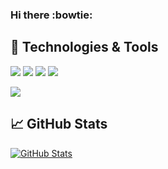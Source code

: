 ### Hi there :bowtie:

## 🔧 Technologies & Tools
![](https://img.shields.io/badge/OS-Linux-informational?style=flat&logo=linux&logoColor=white&color=ff69b4)
![](https://img.shields.io/badge/Code-Python-informational?style=flat&logo=python&logoColor=white&color=ff69b4)
![](https://img.shields.io/badge/Tools-PostgreSQL-informational?style=flat&logo=postgresql&logoColor=white&color=ff69b4)
![](https://img.shields.io/badge/Tools-Docker-informational?style=flat&logo=docker&logoColor=white&color=ff69b4)

![](https://img.shields.io/badge/OS-Windows-informational?style=flat&logo=windows&logoColor=white&color=ff69b4)

## &#x1f4c8; GitHub Stats

<!-- <a href="https://github.com/M1troll/M1troll">
  <img align="center" src="https://github-readme-stats.vercel.app/api/top-langs/?username=M1troll&hide=java,html,text&title_color=ffffff&text_color=c9cacc&icon_color=2bbc8a&bg_color=1d1f21&langs_count=5" />
</a> -->

<a href="https://github.com/M1troll/M1troll">
  <img align="center" src="https://github-readme-stats.vercel.app/api?username=M1troll&show_icons=true&line_height=27&count_private=false&title_color=ffffff&text_color=c9cacc&icon_color=2bbc8a&bg_color=1d1f21" alt="GitHub Stats" />
</a>

<!--
**M1troll/M1troll** is a ✨ _special_ ✨ repository because its `README.md` (this file) appears on your GitHub profile.

Here are some ideas to get you started:

- 🔭 I’m currently working on ...
- 🌱 I’m currently learning ...
- 👯 I’m looking to collaborate on ...
- 🤔 I’m looking for help with ...
- 💬 Ask me about ...
- 📫 How to reach me: ...
- 😄 Pronouns: ...
- ⚡ Fun fact: ...
-->
